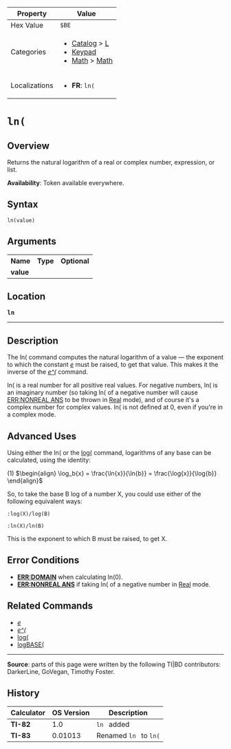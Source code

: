 | Property      | Value |
|---------------|-------|
| Hex Value     | `$BE`|
| Categories    | <ul><li>[Catalog](<../categories/Catalog.md>) > [L](<../categories/Catalog.md#L>)</li><li>[Keypad](<../categories/Keypad.md>)</li><li>[Math](<../categories/Math.md>) > [Math](<../categories/Math.md#Math>)</li></ul> |
| Localizations | <ul><li><b>FR</b>: `ln(`</li></ul> |

# `ln(`

## Overview
Returns the natural logarithm of a real or complex number, expression, or list.


<b>Availability</b>: Token available everywhere.

## Syntax
`ln(value)`

## Arguments
<table>
<tr><th>Name</th><th>Type</th><th>Optional</th></tr>

<tr><td><b>value</b></td><td></td><td></td></tr>

</table>

## Location
<tt><kbd><b>ln</b></kbd></tt>
<hr>

## Description

The ln( command computes the natural logarithm of a value — the exponent to which the constant _[e](e-value)_ must be raised, to get that value. This makes it the inverse of the _[e^(](e-exponent)_ command.

ln( is a real number for all positive real values. For negative numbers, ln( is an imaginary number (so taking ln( of a negative number will cause [ERR:NONREAL ANS](errors#nonrealans) to be thrown in [Real](real-mode) mode), and of course it's a complex number for complex values. ln( is not defined at 0, even if you're in a complex mode.

## Advanced Uses

Using either the ln( or the [log(](log\(.md) command, logarithms of any base can be calculated, using the identity:

(1) $`\begin{align} \log_b{x} = \frac{\ln{x}}{\ln{b}} = \frac{\log{x}}{\log{b}} \end{align}`$ 

So, to take the base B log of a number X, you could use either of the following equivalent ways:

```ti-basic
:log(X)/log(B)
```

```ti-basic
:ln(X)/ln(B)
```

This is the exponent to which B must be raised, to get X.

## Error Conditions

*   **[ERR:DOMAIN](errors#domain)** when calculating ln(0).
*   **[ERR:NONREAL ANS](errors#nonrealans)** if taking ln( of a negative number in [Real](real-mode) mode.

## Related Commands

*   _[e](e-value)_
*   _[e^(](e-exponent)_
*   [log(](log\(.md)
*   [logBASE(](logBASE\(.md)

* * *

**Source**: parts of this page were written by the following TI|BD contributors: DarkerLine, GoVegan, Timothy Foster.

## History
| Calculator | OS Version | Description |
|------------|------------|-------------|
| <b>TI-82</b> | 1.0 | `ln ` added |
| <b>TI-83</b> | 0.01013 | Renamed `ln ` to `ln(`



